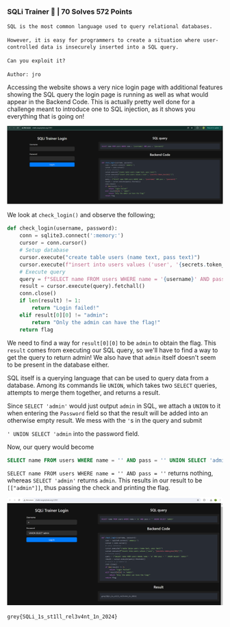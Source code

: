 ### SQLi Trainer 🍼 | 70 Solves 572 Points
```
SQL is the most common language used to query relational databases.

However, it is easy for programmers to create a situation where user-controlled data is insecurely inserted into a SQL query.

Can you exploit it?

Author: jro
```

Accessing the website shows a very nice login page with additional features showing the SQL query the login page is running as well as what would appear in the Backend Code. This is actually pretty well done for a challenge meant to introduce one to SQL injection, as it shows you everything that is going on!

![alt text](images/loginscreen.png)

We look at `check_login()` and observe the following;

```py
def check_login(username, password):
    conn = sqlite3.connect(':memory:')
    cursor = conn.cursor()
    # Setup database
    cursor.execute("create table users (name text, pass text)")
    cursor.execute(f"insert into users values ('user', '{secrets.token_hex(16)}')")
    # Execute query
    query = f"SELECT name FROM users WHERE name = '{username}' AND pass = '{password}'"
    result = cursor.execute(query).fetchall()
    conn.close()
    if len(result) != 1:
        return "Login failed!"
    elif result[0][0] != "admin":
        return "Only the admin can have the flag!"
    return flag
```
We need to find a way for `result[0][0]` to be `admin` to obtain the flag. This `result` comes from executing our SQL query, so we'll have to find a way to get the query to return admin! We also have that `admin` itself doesn't seem to be present in the database either.

SQL itself is a querying language that can be used to query data from a database. Among its commands lie `UNION`, which takes two `SELECT` queries, attempts to merge them together, and returns a result.

Since `SELECT 'admin'` would just output `admin` in SQL, we attach a `UNION` to it when entering the `Password` field so that the result will be added into an otherwise empty result. We mess with the `'`s in the query and submit

`' UNION SELECT 'admin` into the password field.

Now, our query would become

```sql
SELECT name FROM users WHERE name = '' AND pass = '' UNION SELECT 'admin'
```

`SELECT name FROM users WHERE name = '' AND pass = ''` returns nothing, whereas `SELECT 'admin'` returns `admin`. This results in our result to be `[["admin"]]`, thus passing the check and printing the flag.

![alt text](images/sqli_union.png)

`grey{SQLi_1s_st1ll_rel3v4nt_1n_2024}`